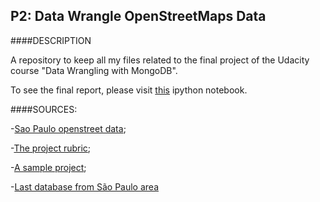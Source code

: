 P2: Data Wrangle OpenStreetMaps Data
-----------------------------

####DESCRIPTION

A repository to keep all my files related to the final project of the Udacity course "Data Wrangling with MongoDB".

To see the final report, please visit [this](http://nbviewer.ipython.org/github/ucaiado/OpenStreetMaps/blob/master/final_Project_UIRACAIADO_v1.ipynb) ipython notebook.

####SOURCES:

-[Sao Paulo openstreet data](https://mapzen.com/metro-extracts/);

-[The project rubric](https://docs.google.com/document/d/1TpfNxDzUjhibq9Qb8cOQHtlvZUelft-W0fb7pCTTyYE/pub);

-[A sample project](https://docs.google.com/document/d/1F0Vs14oNEs2idFJR3C_OPxwS6L0HPliOii-QpbmrMo4/pub#h.30qfugxkfikk);

-[Last database from São Paulo area](http://www.fflch.usp.br/centrodametropole/)
